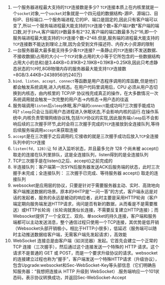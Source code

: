 1. 一个服务器进程最大支持的`TCP`连接数是多少?
   `TCP`连接本质上在内核里就是一个`socket`对象,一个`socket`对象就是一个四元组的数据结构-源IP、源端口、目标IP、目标端口.一个服务端进程,它的IP、端口是固定的,因此只有客户端可以变了,所以一个服务端进程最大能支持的`TCP`连接个数=客户端`IP`数*客户端的端口数,对于`IPv4`,客户端的`IP`数最多有2^32,客户端的端口数最多为2^16,即一个服务端进程最大能支持的`TCP`连接个数=2^48.但是,服务端的进程最大能支持的`TCP`连接数不能达到理论上限,因为会受到文件描述符、内存大小资源的限制
2. 一台服务器最大最多能支持多少条`TCP`连接?
   一条静止的`TCP`连接(不发送数据、不接收数据)占用的大小(一个`TCP`对象占用的大小等于它所包含的一些数据结构占用大小的总和)是3.44KB=0.81KB+2.19KB+0.19KB+0.25KB,因此只考虑静态状态的`TCP`时,8GB物理内存的服务器最大能支持`TCP`连接数=8GB/3.44KB=2438956(约240万)
3. `bind、listen、accept、connect`等函数是用户态程序调用的库函数,但是他们都会触发系统调用,进入内核态。在用户代码里调用后，CPU 必须从用户态切换到内核态，由内核里的 TCP/IP 协议栈完成真正的操作，在大多数情况一次系统调用就会触发一次完整的用户态→内核态→用户态的往返
4. 服务端调用`listen`后`sleep`休眠,客户端的`connect`能成功吗?三次握手能成功吗?
   `sleep`只会让当前用户态进程进入休眠状态,不会影响内核的运行.在操作系统中,内核负责管理网络协议栈,包括`TCP`协议的实现,因此服务端`sleep`后不会影响后续的三次握手环节,此时会将三次握手完成的`TCP`连接放到全连接队列,等待后续服务端调用`accept`来获取连接
5. `accept`是在三次握手之后调用的,它接收的就是三次握手成功后放入`TCP`全连接队列中的`TCP`连接
6. `listen(fd, 128)`:让 fd 进入监听状态，并且最多允许 128 个尚未被 accept() 取走的连接在队列里排队，这是全连接队列，listen得到的是全连接队列
7. TCP三次握手是在listen()之后、accept()之前完成的
8. 半连接队列：客户端第一次SYN后服务器发送ACK后服务端的状态，此时三次握手未完成；全连接队列： 三次握手已完成、等待服务器 accept() 取走的连接队列
9. websocket是应用层的协议，只要是针对于需要服务器主动、实时、高效地向客户端推送数据的场景。原本的HHTP是“一问一答”的方式，客户端永远是对话的发起者，服务的永远是被动的响应者，此时主要是采用HTTP轮询（客户端定期向服务端发送HTTP请求，询问是否有新的数据，从而看是不是需要推送）或HTTP长轮询（长轮询就类似长连接，不需要反复建立HTTP连接）；而Websocket提供了一个全双工、双向、单socket的持久连接，客户端和服务端都可以主动发送消息，整个通信过程只使用一个TCP连接，其优势是低开销（Websocket头部开销极小，相比于HTTP小很多），低延迟（服务端可以随时主动推送数据给客户端，无需客户端先发起请求），高效能
10. WebSocket 连接总是由客户端（如浏览器）发起。它首先会建立一个正常的 TCP 连接（三次握手），然后通过这个连接发送一个特殊的 HTTP 请求。这个请求不是普通的 GET 或 POST，而是一个要求升级协议的请求。websocket的连接建立过程也称为“握手”，客户端发送一个特殊HTTP请求（升级协议），包含Upgrade:websocket和Sec-WebSocket-Key等头部信息（它们明确告知服务器：“我想把连接从 HTTP 升级到 WebSocket）.服务端响应一个101状态码，表示协议转换成功，并返回Sec-WebSocket-Accept